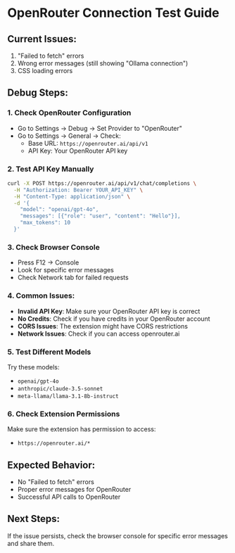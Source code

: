 # OpenRouter Connection Test Guide

## Current Issues:
1. "Failed to fetch" errors
2. Wrong error messages (still showing "Ollama connection")
3. CSS loading errors

## Debug Steps:

### 1. Check OpenRouter Configuration
- Go to Settings → Debug → Set Provider to "OpenRouter"
- Go to Settings → General → Check:
  - Base URL: `https://openrouter.ai/api/v1`
  - API Key: Your OpenRouter API key

### 2. Test API Key Manually
```bash
curl -X POST https://openrouter.ai/api/v1/chat/completions \
  -H "Authorization: Bearer YOUR_API_KEY" \
  -H "Content-Type: application/json" \
  -d '{
    "model": "openai/gpt-4o",
    "messages": [{"role": "user", "content": "Hello"}],
    "max_tokens": 10
  }'
```

### 3. Check Browser Console
- Press F12 → Console
- Look for specific error messages
- Check Network tab for failed requests

### 4. Common Issues:
- **Invalid API Key**: Make sure your OpenRouter API key is correct
- **No Credits**: Check if you have credits in your OpenRouter account
- **CORS Issues**: The extension might have CORS restrictions
- **Network Issues**: Check if you can access openrouter.ai

### 5. Test Different Models
Try these models:
- `openai/gpt-4o`
- `anthropic/claude-3.5-sonnet`
- `meta-llama/llama-3.1-8b-instruct`

### 6. Check Extension Permissions
Make sure the extension has permission to access:
- `https://openrouter.ai/*`

## Expected Behavior:
- No "Failed to fetch" errors
- Proper error messages for OpenRouter
- Successful API calls to OpenRouter

## Next Steps:
If the issue persists, check the browser console for specific error messages and share them.
